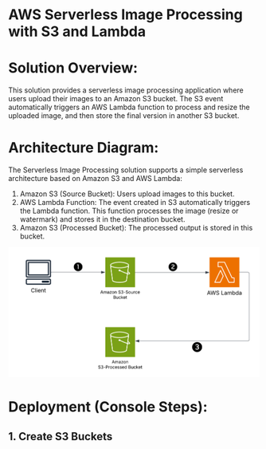 # AWS Serverless Image Processing with S3 and Lambda

# Solution Overview:
This solution provides a serverless image processing application where users upload their images to an Amazon S3 bucket. The S3 event automatically triggers an AWS Lambda function to process and resize the uploaded image, and then store the final version in another S3 bucket.

# Architecture Diagram:
The Serverless Image Processing solution supports a simple serverless architecture based on Amazon S3 and AWS Lambda:

1. Amazon S3 (Source Bucket): Users upload images to this bucket.
2. AWS Lambda Function: The event created in S3 automatically triggers the Lambda function. This function processes the image (resize or watermark) and stores it in the destination bucket.
3. Amazon S3 (Processed Bucket): The processed output is stored in this bucket.

![image](Default_Architecture.png)

# Deployment (Console Steps):
## 1. Create S3 Buckets








